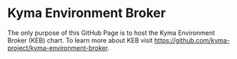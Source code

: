 # Kyma Environment Broker

The only purpose of this GitHub Page is to host the Kyma Environment Broker (KEB) chart. To learn more about KEB visit https://github.com/kyma-project/kyma-environment-broker.
